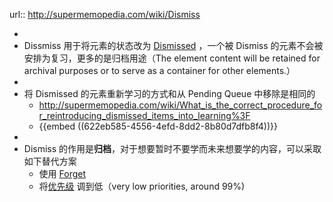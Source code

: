 url:: http://supermemopedia.com/wiki/Dismiss

-
- Dissmiss 用于将元素的状态改为 [Dismissed](((622eb6a4-5abf-49a5-b1db-03c06e0f479f))) ，一个被 Dismiss 的元素不会被安排为复习，更多的是归档用途（The element content will be retained for archival purposes or to serve as a container for other elements.）
-
- 将 Dismissed 的元素重新学习的方式和从 Pending Queue 中移除是相同的
	- http://supermemopedia.com/wiki/What_is_the_correct_procedure_for_reintroducing_dismissed_items_into_learning%3F
	- {{embed ((622eb585-4556-4efd-8dd2-8b80d7dfb8f4))}}
-
- Dismiss 的作用是**归档**，对于想要暂时不要学而未来想要学的内容，可以采取如下替代方案
	- 使用 [Forget]([[SuperMemo/Forget]])
	- 将[优先级]([[SuperMemo/Priority]]) 调到低（very low priorities, around 99%)